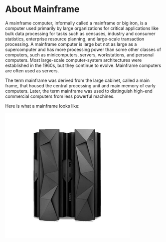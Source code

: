 # About Mainframe

A mainframe computer, informally called a mainframe or big iron, is a computer used primarily by large organizations for critical applications like bulk data processing for tasks such as censuses, industry and consumer statistics, enterprise resource planning, and large-scale transaction processing. A mainframe computer is large but not as large as a supercomputer and has more processing power than some other classes of computers, such as minicomputers, servers, workstations, and personal computers. Most large-scale computer-system architectures were established in the 1960s, but they continue to evolve. Mainframe computers are often used as servers.

The term mainframe was derived from the large cabinet, called a main frame, that housed the central processing unit and main memory of early computers. Later, the term mainframe was used to distinguish high-end commercial computers from less powerful machines.

Here is what a mainframe looks like:

![IBM z13](.gitbook/assets/IBM-Z13-2964-Mainframe.png)
